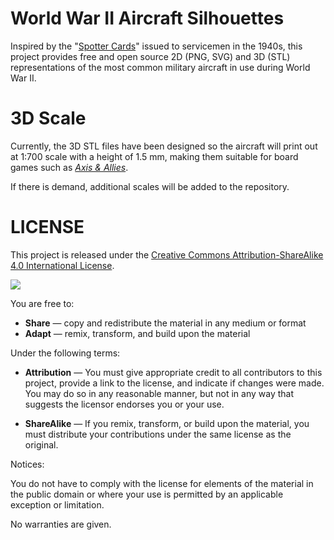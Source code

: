 World War II Aircraft Silhouettes
=========
Inspired by the "[Spotter Cards](http://www.ameshistory.org/exhibits/events/aircraft_spotting_cards.htm)" issued to servicemen
in the 1940s, this project provides free and open source 2D (PNG, SVG) and 3D (STL) representations of the most common
military aircraft in use during World War II.

3D Scale
=========
Currently, the 3D STL files have been designed so the aircraft will print out at 1:700 scale with a height of 1.5 mm, making
them suitable for board games such as *[Axis & Allies](https://en.wikipedia.org/wiki/Axis_%26_Allies)*.

If there is demand, additional scales will be added to the repository.

LICENSE
=========
This project is released under the [Creative Commons Attribution-ShareAlike 4.0 International License](http://creativecommons.org/licenses/by-sa/4.0/).

![](https://i.creativecommons.org/l/by-sa/4.0/88x31.png)

You are free to:

* **Share** — copy and redistribute the material in any medium or format
* **Adapt** — remix, transform, and build upon the material

Under the following terms:

* **Attribution** — You must give appropriate credit to all contributors to this project, provide a link to the license, and indicate if changes were made. You may do so in any reasonable manner, but not in any way that suggests the licensor endorses you or your use.

* **ShareAlike** — If you remix, transform, or build upon the material, you must distribute your contributions under the same license as the original.

Notices:

You do not have to comply with the license for elements of the material in the public domain or where your use is permitted by an applicable exception or limitation.

No warranties are given.
